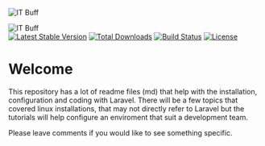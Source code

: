 ![IT Buff](http://webfiles.co/images/itbuff/logo.png)

![IT Buff](http://webfiles.co/images/laravel.png)<br>
  <a href="https://packagist.org/packages/laravel/framework"><img src="https://github-camo.global.ssl.fastly.net/68e11e213bb9de27c39735d71d895e565e4a0171/68747470733a2f2f706f7365722e707567782e6f72672f6c61726176656c2f6672616d65776f726b2f76657273696f6e2e706e67" alt="Latest Stable Version" data-canonical-src="https://poser.pugx.org/laravel/framework/version.png" style="max-width:100%;"></a> <a href="https://packagist.org/packages/laravel/framework"><img src="https://github-camo.global.ssl.fastly.net/adb18155bdfcb2c721d65b9966d88e00ef0aa078/68747470733a2f2f706f7365722e707567782e6f72672f6c61726176656c2f6672616d65776f726b2f642f746f74616c2e706e67" alt="Total Downloads" data-canonical-src="https://poser.pugx.org/laravel/framework/d/total.png" style="max-width:100%;"></a> <a href="https://travis-ci.org/laravel/framework"><img src="https://github-camo.global.ssl.fastly.net/ab9e32f6bed9a1d50326614b1ef7753eae090836/68747470733a2f2f7472617669732d63692e6f72672f6c61726176656c2f6672616d65776f726b2e706e67" alt="Build Status" data-canonical-src="https://travis-ci.org/laravel/framework.png" style="max-width:100%;"></a> <a href="https://packagist.org/packages/laravel/framework"><img src="https://github-camo.global.ssl.fastly.net/05c22e45aebd8bc5c6197c99ae3aff2fa3c21dd9/68747470733a2f2f706f7365722e707567782e6f72672f6c61726176656c2f6672616d65776f726b2f6c6963656e73652e706e67" alt="License" data-canonical-src="https://poser.pugx.org/laravel/framework/license.png" style="max-width:100%;"></a>

# Welcome 

This repository has a lot of readme files (md) that help with the installation, configuration and coding with Laravel. There will be a few topics that covered linux installations, that may not directly refer to Laravel but the tutorials will help configure an enviroment that suit a development team.

Please leave comments if you would like to see something specific.

